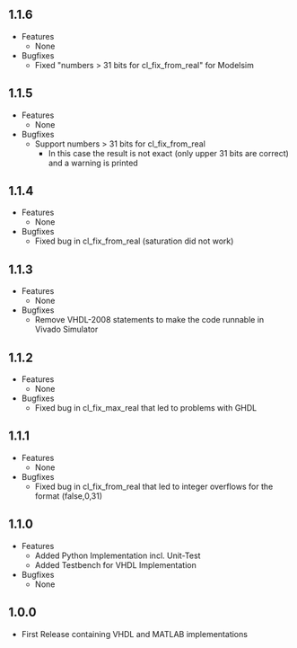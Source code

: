## 1.1.6

* Features
  * None
* Bugfixes
  * Fixed "numbers > 31 bits for cl\_fix\_from\_real" for Modelsim

## 1.1.5

* Features
  * None
* Bugfixes
  * Support numbers > 31 bits for cl\_fix\_from\_real
    * In this case the result is not exact (only upper 31 bits are correct) and a warning is printed

## 1.1.4

* Features
  * None
* Bugfixes
  * Fixed bug in cl\_fix\_from\_real (saturation did not work)

## 1.1.3

* Features
  * None
* Bugfixes
  * Remove VHDL-2008 statements to make the code runnable in Vivado Simulator

## 1.1.2

* Features
  * None
* Bugfixes
  * Fixed bug in cl\_fix\_max\_real that led to problems with GHDL

## 1.1.1

* Features
  * None
* Bugfixes
  * Fixed bug in cl\_fix\_from\_real that led to integer overflows for the format (false,0,31)

## 1.1.0

* Features
  * Added Python Implementation incl. Unit-Test
  * Added Testbench for VHDL Implementation
* Bugfixes
  * None

## 1.0.0

* First Release containing VHDL and MATLAB implementations